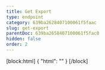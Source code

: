 ```yaml
---
title: Get Export
type: endpoint
category: 639ba2628407100061f5faac
slug: get-export
parentDoc: 639ba2658407100061f5fac0
hidden: false
order: 2
---
```

[block:html]
{
  "html": "<style>\n.LanguagePicker-divider { \n  display: none; }\n  \n[title=\"Toggle library\"] { \n  display: none; }\n</style>"
}
[/block]